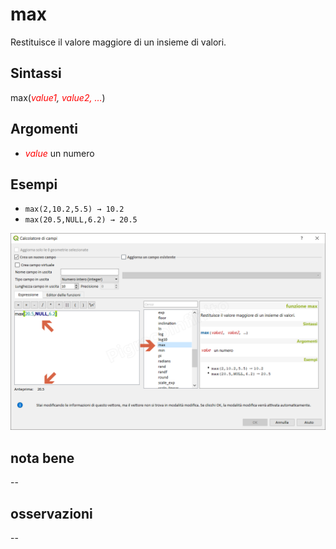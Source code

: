 # max

Restituisce il valore maggiore di un insieme di valori.

## Sintassi

max(_<span style="color:red;">value1</span>, <span style="color:red;">value2<span style="color:red;">, <span style="color:red;">…</span>_)

## Argomenti

* _<span style="color:red;">value</span>_ un numero

## Esempi

* `max(2,10.2,5.5) → 10.2`
* `max(20.5,NULL,6.2) → 20.5`

![](../../img/matematica/max/max1.png)

## nota bene

--

## osservazioni

--
